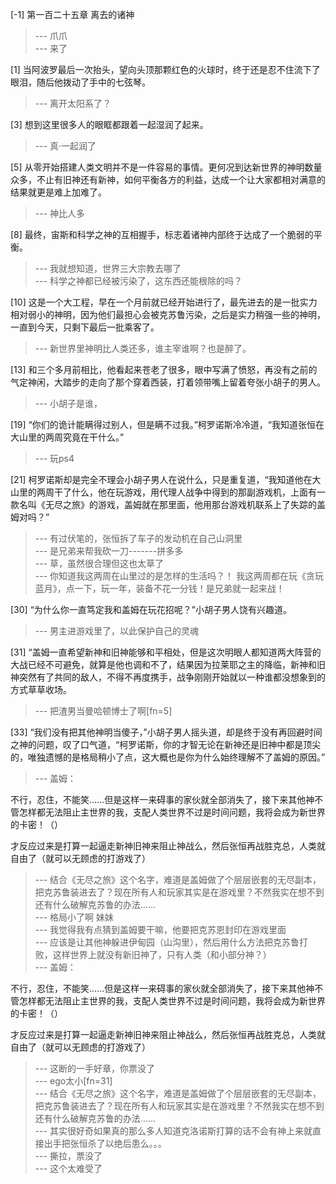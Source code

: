 
[-1] 第一百二十五章 离去的诸神
>--- 爪爪<br>
>--- 来了<br>

[1] 当阿波罗最后一次抬头，望向头顶那颗红色的火球时，终于还是忍不住流下了眼泪，随后他拨动了手中的七弦琴。
>--- 离开太阳系了？<br>

[3] 想到这里很多人的眼眶都跟着一起湿润了起来。
>--- 真·一起润了<br>

[5] 从零开始搭建人类文明并不是一件容易的事情。更何况到达新世界的神明数量众多，不止有旧神还有新神，如何平衡各方的利益，达成一个让大家都相对满意的结果就更是难上加难了。
>--- 神比人多<br>

[8] 最终，宙斯和科学之神的互相握手，标志着诸神内部终于达成了一个脆弱的平衡。
>--- 我就想知道，世界三大宗教去哪了<br>
>--- 科学之神都已经被污染了，这东西还能根除的吗？<br>

[10] 这是一个大工程，早在一个月前就已经开始进行了，最先进去的是一批实力相对弱小的神明，因为他们最担心会被克苏鲁污染，之后是实力稍强一些的神明，一直到今天，只剩下最后一批乘客了。
>--- 新世界里神明比人类还多，谁主宰谁啊？也是醉了。<br>

[13] 和三个多月前相比，他看起来苍老了很多，眼中写满了愤怒，再没有之前的气定神闲，大踏步的走向了那个穿着西装，打着领带嘴上留着夸张小胡子的男人。
>--- 小胡子是谁，<br>

[19] “你们的诡计能瞒得过别人，但是瞒不过我。”柯罗诺斯冷冷道，“我知道张恒在大山里的两周究竟在干什么。”
>--- 玩ps4<br>

[21] 柯罗诺斯却是完全不理会小胡子男人在说什么，只是重复道，“我知道他在大山里的两周干了什么，他在玩游戏，用代理人战争中得到的那副游戏机，上面有一款名叫《无尽之旅》的游戏，盖姆就在那里面，他用那台游戏机联系上了失踪的盖姆对吗？”
>--- 有过伏笔的，张恒拆了车子的发动机在自己山洞里<br>
>--- 是兄弟来帮我砍一刀-------拼多多<br>
>--- 草，虽然很合理但这也太草了<br>
>--- 你知道我这两周在山里过的是怎样的生活吗？！
我这两周都在玩《贪玩蓝月》，点一下，玩一年，装备不花一分钱！是兄弟就一起来战！<br>

[30] “为什么你一直笃定我和盖姆在玩花招呢？”小胡子男人饶有兴趣道。
>--- 男主进游戏里了，以此保护自己的灵魂<br>

[31] “盖姆一直希望新神和旧神能够和平相处，但是这次明眼人都知道两大阵营的大战已经不可避免，就算是他也调和不了，结果因为拉莱耶之主的降临，新神和旧神突然有了共同的敌人，不得不再度携手，战争刚刚开始就以一种谁都没想象到的方式草草收场。
>--- 把渣男当曼哈顿博士了啊[fn=5]<br>

[33] “我们没有把其他神明当傻子，”小胡子男人摇头道，却是终于没有再回避时间之神的问题，叹了口气道，“柯罗诺斯，你的才智无论在新神还是旧神中都是顶尖的，唯独遗憾的是格局稍小了点，这大概也是你为什么始终理解不了盖姆的原因。”
>--- 盖姆：

不行，忍住，不能笑……但是这样一来碍事的家伙就全部消失了，接下来其他神不管怎样都无法阻止主世界的我，支配人类世界不过是时间问题，我将会成为新世界的卡密！（）

才反应过来是打算一起逼走新神旧神来阻止神战么，然后张恒再战胜克总，人类就自由了（就可以无顾虑的打游戏了）<br>
>--- 结合《无尽之旅》这个名字，难道是盖姆做了个层层嵌套的无尽副本，把克苏鲁装进去了？现在所有人和玩家其实是在游戏里？不然我实在想不到还有什么破解克苏鲁的办法……<br>
>--- 格局小了啊 妹妹<br>
>--- 我觉得我有点猜到盖姆要干嘛，他要把克苏恩封印在游戏里面<br>
>--- 应该是让其他神躲进伊甸园（山沟里），然后用什么方法把克苏鲁打败，这样世界上就没有新旧神了，只有人类（和小部分神？）<br>
>--- 盖姆：

不行，忍住，不能笑……但是这样一来碍事的家伙就全部消失了，接下来其他神不管怎样都无法阻止主世界的我，支配人类世界不过是时间问题，我将会成为新世界的卡密！（）

才反应过来是打算一起逼走新神旧神来阻止神战么，然后张恒再战胜克总，人类就自由了（就可以无顾虑的打游戏了）<br>
>--- 这断的一手好章，你票没了<br>
>--- ego太小[fn=31]<br>
>--- 结合《无尽之旅》这个名字，难道是盖姆做了个层层嵌套的无尽副本，把克苏鲁装进去了？现在所有人和玩家其实是在游戏里？不然我实在想不到还有什么破解克苏鲁的办法……<br>
>--- 其实很好奇如果真的那么多人知道克洛诺斯打算的话不会有神上来就直接出手把张恒杀了以绝后患么。。。<br>
>--- 撕拉，票没了<br>
>--- 这个太难受了<br>
